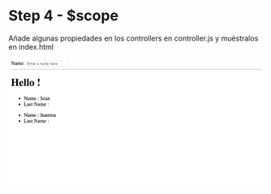 <h1>Step 4 - $scope</h1>

Añade algunas propiedades en los controllers en controller.js y muéstralos en index.html

<img src="img/scope.png">